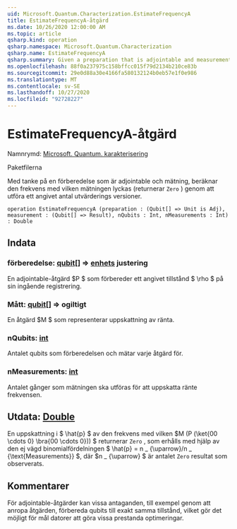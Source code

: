 ```yaml
---
uid: Microsoft.Quantum.Characterization.EstimateFrequencyA
title: EstimateFrequencyA-åtgärd
ms.date: 10/26/2020 12:00:00 AM
ms.topic: article
qsharp.kind: operation
qsharp.namespace: Microsoft.Quantum.Characterization
qsharp.name: EstimateFrequencyA
qsharp.summary: Given a preparation that is adjointable and measurement, estimates the frequency with which that measurement succeeds (returns `Zero`) by performing a given number of trials.
ms.openlocfilehash: 88f0a237975c158bffcc015f79d2134b210ce83b
ms.sourcegitcommit: 29e0d88a30e4166fa580132124b0eb57e1f0e986
ms.translationtype: MT
ms.contentlocale: sv-SE
ms.lasthandoff: 10/27/2020
ms.locfileid: "92728227"
---
```

# <a name="estimatefrequencya-operation"></a>EstimateFrequencyA-åtgärd

Namnrymd: [Microsoft. Quantum. karakterisering](xref:Microsoft.Quantum.Characterization)

Paketfilerna [](https://nuget.org/packages/)


Med tanke på en förberedelse som är adjointable och mätning, beräknar den frekvens med vilken mätningen lyckas (returnerar `Zero` ) genom att utföra ett angivet antal utvärderings versioner.

```qsharp
operation EstimateFrequencyA (preparation : (Qubit[] => Unit is Adj), measurement : (Qubit[] => Result), nQubits : Int, nMeasurements : Int) : Double
```


## <a name="input"></a>Indata

### <a name="preparation--qubit--unit-adj"></a>förberedelse: [qubit](xref:microsoft.quantum.lang-ref.qubit)[] => [enhets](xref:microsoft.quantum.lang-ref.unit) justering

En adjointable-åtgärd $P $ som förbereder ett angivet tillstånd $ \rho $ på sin ingående registrering.


### <a name="measurement--qubit--__invalidresult__"></a>Mått: [qubit](xref:microsoft.quantum.lang-ref.qubit)[] => __ogiltigt <Result>__ 

En åtgärd $M $ som representerar uppskattning av ränta.


### <a name="nqubits--int"></a>nQubits: [int](xref:microsoft.quantum.lang-ref.int)

Antalet qubits som förberedelsen och mätar varje åtgärd för.


### <a name="nmeasurements--int"></a>nMeasurements: [int](xref:microsoft.quantum.lang-ref.int)

Antalet gånger som mätningen ska utföras för att uppskatta ränte frekvensen.



## <a name="output--double"></a>Utdata: [Double](xref:microsoft.quantum.lang-ref.double)

En uppskattning i $ \hat{p} $ av den frekvens med vilken $M (P (\ket{00 \cdots 0} \bra{00 \cdots 0})) $ returnerar `Zero` , som erhålls med hjälp av den ej vägd binomialfördelningen $ \hat{p} = n \_ {\uparrow}/n \_ {\text{Measurements}} $, där $n \_ {\uparrow} $ är antalet `Zero` resultat som observerats.

## <a name="remarks"></a>Kommentarer

För adjointable-åtgärder kan vissa antaganden, till exempel genom att anropa åtgärden, förbereda qubits till exakt samma tillstånd, vilket gör det möjligt för mål datorer att göra vissa prestanda optimeringar.
